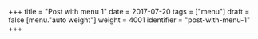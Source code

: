 +++
title = "Post with menu 1"
date = 2017-07-20
tags = ["menu"]
draft = false
[menu."auto weight"]
  weight = 4001
  identifier = "post-with-menu-1"
+++

